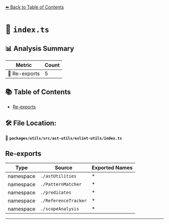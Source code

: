 [⬅️ Back to Table of Contents](../../../../../index.md)

# 📄 `index.ts`

## 📊 Analysis Summary

| Metric | Count |
|--------|-------|
| 🔄 Re-exports | 5 |

## 📚 Table of Contents

- [Re-exports](#re-exports)

## 🛠️ File Location:
📂 **`packages/utils/src/ast-utils/eslint-utils/index.ts`**

## Re-exports

| Type | Source | Exported Names |
|------|--------|----------------|
| namespace | `./astUtilities` | * |
| namespace | `./PatternMatcher` | * |
| namespace | `./predicates` | * |
| namespace | `./ReferenceTracker` | * |
| namespace | `./scopeAnalysis` | * |


---